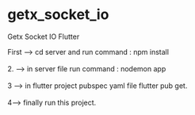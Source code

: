 # getx_socket_io
 Getx Socket IO Flutter


First --> cd server and run command : npm install  <br></br>
2. --> in server file run command : nodemon app <br></br> 
3 --> in flutter project pubspec yaml file flutter pub get. <br></br>
4--> finally run this project. 
